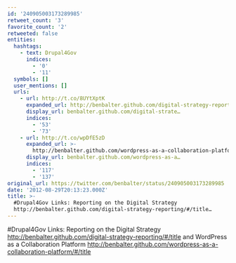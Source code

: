 ```yaml
---
id: '240905003173289985'
retweet_count: '3'
favorite_count: '2'
retweeted: false
entities:
  hashtags:
    - text: Drupal4Gov
      indices:
        - '0'
        - '11'
  symbols: []
  user_mentions: []
  urls:
    - url: http://t.co/8UYtXptK
      expanded_url: http://benbalter.github.com/digital-strategy-reporting/#/title
      display_url: benbalter.github.com/digital-strate…
      indices:
        - '53'
        - '73'
    - url: http://t.co/wpDfE5zD
      expanded_url: >-
        http://benbalter.github.com/wordpress-as-a-collaboration-platform/#/title
      display_url: benbalter.github.com/wordpress-as-a…
      indices:
        - '117'
        - '137'
original_url: https://twitter.com/benbalter/status/240905003173289985
date: '2012-08-29T20:13:23.000Z'
title: >-
  #Drupal4Gov Links: Reporting on the Digital Strategy
  http://benbalter.github.com/digital-strategy-reporting/#/title…
---
```


#Drupal4Gov Links: Reporting on the Digital Strategy http://benbalter.github.com/digital-strategy-reporting/#/title and WordPress as a 
Collaboration Platform http://benbalter.github.com/wordpress-as-a-collaboration-platform/#/title
